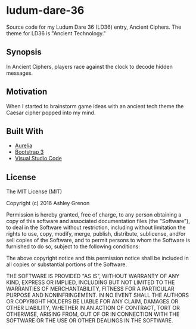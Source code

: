 # ludum-dare-36
Source code for my Ludum Dare 36 (LD36) entry, Ancient Ciphers. The theme for LD36 is "Ancient Technology."

## Synopsis

In Ancient Ciphers, players race against the clock to decode hidden messages.

## Motivation

When I started to brainstorm game ideas with an ancient tech theme the Caesar cipher popped into my mind.

## Built With
* [Aurelia](http://aurelia.io/)
* [Bootstrap 3](http://getbootstrap.com/)
* [Visual Studio Code](https://code.visualstudio.com)

## License

The MIT License (MIT)

Copyright (c) 2016 Ashley Grenon

Permission is hereby granted, free of charge, to any person obtaining a copy
of this software and associated documentation files (the "Software"), to deal
in the Software without restriction, including without limitation the rights
to use, copy, modify, merge, publish, distribute, sublicense, and/or sell
copies of the Software, and to permit persons to whom the Software is
furnished to do so, subject to the following conditions:

The above copyright notice and this permission notice shall be included in all
copies or substantial portions of the Software.

THE SOFTWARE IS PROVIDED "AS IS", WITHOUT WARRANTY OF ANY KIND, EXPRESS OR
IMPLIED, INCLUDING BUT NOT LIMITED TO THE WARRANTIES OF MERCHANTABILITY,
FITNESS FOR A PARTICULAR PURPOSE AND NONINFRINGEMENT. IN NO EVENT SHALL THE
AUTHORS OR COPYRIGHT HOLDERS BE LIABLE FOR ANY CLAIM, DAMAGES OR OTHER
LIABILITY, WHETHER IN AN ACTION OF CONTRACT, TORT OR OTHERWISE, ARISING FROM,
OUT OF OR IN CONNECTION WITH THE SOFTWARE OR THE USE OR OTHER DEALINGS IN THE
SOFTWARE.
